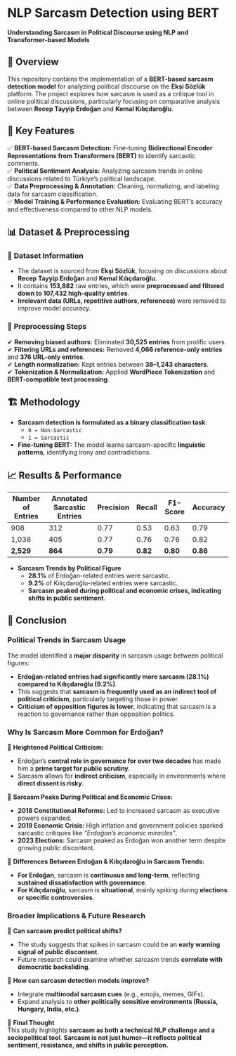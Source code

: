# NLP Sarcasm Detection using BERT  
**Understanding Sarcasm in Political Discourse using NLP and Transformer-based Models**  

## 📌 Overview  
This repository contains the implementation of a **BERT-based sarcasm detection model** for analyzing political discourse on the **Ekşi Sözlük** platform. The project explores how sarcasm is used as a critique tool in online political discussions, particularly focusing on comparative analysis between **Recep Tayyip Erdoğan** and **Kemal Kılıçdaroğlu**.

## 🚀 Key Features  
✅ **BERT-based Sarcasm Detection:** Fine-tuning **Bidirectional Encoder Representations from Transformers (BERT)** to identify sarcastic comments.  
✅ **Political Sentiment Analysis:** Analyzing sarcasm trends in online discussions related to Türkiye’s political landscape.  
✅ **Data Preprocessing & Annotation:** Cleaning, normalizing, and labeling data for sarcasm classification.  
✅ **Model Training & Performance Evaluation:** Evaluating BERT’s accuracy and effectiveness compared to other NLP models.  


## 📊 Dataset & Preprocessing  
### 📌 **Dataset Information**  
- The dataset is sourced from **Ekşi Sözlük**, focusing on discussions about **Recep Tayyip Erdoğan** and **Kemal Kılıçdaroğlu**.  
- It contains **153,882** raw entries, which were **preprocessed and filtered down to 107,432 high-quality entries**.  
- **Irrelevant data (URLs, repetitive authors, references)** were removed to improve model accuracy.

### 🔄 **Preprocessing Steps**  
✔ **Removing biased authors:** Eliminated **30,525 entries** from prolific users.  
✔ **Filtering URLs and references:** Removed **4,066 reference-only entries** and **376 URL-only entries**.  
✔ **Length normalization:** Kept entries between **38–1,243 characters**.  
✔ **Tokenization & Normalization:** Applied **WordPiece Tokenization** and **BERT-compatible text processing**.


## 🏗️ Methodology  
- **Sarcasm detection is formulated as a binary classification task**:
  - `0 = Non-Sarcastic`
  - `1 = Sarcastic`
- **Fine-tuning BERT:** The model learns sarcasm-specific **linguistic patterns**, identifying irony and contradictions.


## 📈 Results & Performance  

| Number of Entries | Annotated Sarcastic Entries | Precision | Recall | F1-Score | Accuracy |
|------------------|----------------------------|-----------|--------|----------|----------|
| 908             | 312                          | 0.77      | 0.53   | 0.63     | 0.79     |
| 1,038           | 405                          | 0.77      | 0.76   | 0.76     | 0.82     |
| **2,529**       | **864**                      | **0.79**  | **0.82**| **0.80** | **0.86** |

- **Sarcasm Trends by Political Figure**  
  - **28.1%** of Erdoğan-related entries were sarcastic.  
  - **9.2%** of Kılıçdaroğlu-related entries were sarcastic.  
  - **Sarcasm peaked during political and economic crises, indicating shifts in public sentiment**.


## 📢 Conclusion  

### **Political Trends in Sarcasm Usage**  
The model identified a **major disparity** in sarcasm usage between political figures:  

- **Erdoğan-related entries had significantly more sarcasm (28.1%) compared to Kılıçdaroğlu (9.2%)**.  
- This suggests that **sarcasm is frequently used as an indirect tool of political criticism**, particularly targeting those in power.  
- **Criticism of opposition figures is lower**, indicating that sarcasm is a reaction to governance rather than opposition politics.

### **Why Is Sarcasm More Common for Erdoğan?**  
📌 **Heightened Political Criticism:**  
   - Erdoğan’s **central role in governance for over two decades** has made him a **prime target for public scrutiny**.  
   - Sarcasm allows for **indirect criticism**, especially in environments where **direct dissent is risky**.

📌 **Sarcasm Peaks During Political and Economic Crises:**  
   - **2018 Constitutional Reforms:** Led to increased sarcasm as executive powers expanded.  
   - **2019 Economic Crisis:** High inflation and government policies sparked sarcastic critiques like *"Erdoğan’s economic miracles"*.  
   - **2023 Elections:** Sarcasm peaked as Erdoğan won another term despite growing public discontent.

📌 **Differences Between Erdoğan & Kılıçdaroğlu in Sarcasm Trends:**  
   - **For Erdoğan**, sarcasm is **continuous and long-term**, reflecting **sustained dissatisfaction with governance**.  
   - **For Kılıçdaroğlu**, sarcasm is **situational**, mainly spiking during **elections or specific controversies**.

### **Broader Implications & Future Research**  
📌 **Can sarcasm predict political shifts?**  
   - The study suggests that spikes in sarcasm could be an **early warning signal of public discontent**.  
   - Future research could examine whether sarcasm trends **correlate with democratic backsliding**.  

📌 **How can sarcasm detection models improve?**  
   - Integrate **multimodal sarcasm cues** (e.g., emojis, memes, GIFs).  
   - Expand analysis to **other politically sensitive environments (Russia, Hungary, India, etc.)**.  

📌 **Final Thought**  
This study highlights **sarcasm as both a technical NLP challenge and a sociopolitical tool**. **Sarcasm is not just humor—it reflects political sentiment, resistance, and shifts in public perception.**
